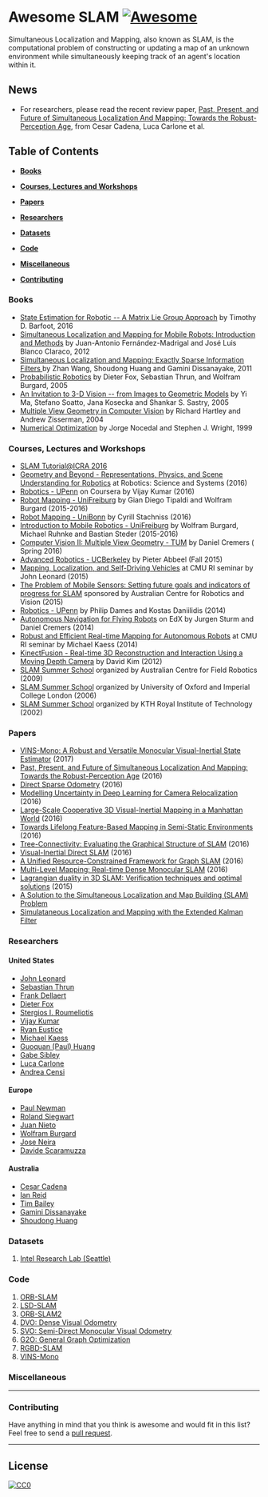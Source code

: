 # Awesome SLAM [![Awesome](https://cdn.rawgit.com/sindresorhus/awesome/d7305f38d29fed78fa85652e3a63e154dd8e8829/media/badge.svg)](https://github.com/sindresorhus/awesome)

Simultaneous Localization and Mapping, also known as SLAM, is the computational problem of constructing or updating a map of an unknown environment while simultaneously keeping track of an agent's location within it.

## News
* For researchers, please read the recent review paper, [Past, Present, and Future of Simultaneous Localization And Mapping: Towards the Robust-Perception Age](https://arxiv.org/abs/1606.05830), from Cesar Cadena, Luca Carlone et al.

## Table of Contents

* **[Books](#books)**  

* **[Courses, Lectures and Workshops](#courses-lectures-and-workshops)**  

* **[Papers](#papers)**  

* **[Researchers](#researchers)**  

* **[Datasets](#datasets)**  

* **[Code](#Code)**  

* **[Miscellaneous](#miscellaneous)**  

* **[Contributing](#contributing)**  


### Books
- [State Estimation for Robotic -- A Matrix Lie Group Approach](http://asrl.utias.utoronto.ca/~tdb/bib/barfoot_ser15.pdf) by Timothy D. Barfoot, 2016
- [Simultaneous Localization and Mapping for Mobile Robots: Introduction and Methods](http://www.igi-global.com/book/simultaneous-localization-mapping-mobile-robots/66380) by Juan-Antonio Fernández-Madrigal and José Luis Blanco Claraco, 2012
- [Simultaneous Localization and Mapping: Exactly Sparse Information Filters ](http://www.worldscientific.com/worldscibooks/10.1142/8145/) by Zhan Wang, Shoudong Huang and Gamini Dissanayake, 2011
- [Probabilistic Robotics](http://www.probabilistic-robotics.org/) by Dieter Fox, Sebastian Thrun, and Wolfram Burgard, 2005
- [An Invitation to 3-D Vision -- from Images to Geometric Models](http://vision.ucla.edu/MASKS/) by Yi Ma, Stefano Soatto, Jana Kosecka and Shankar S. Sastry, 2005
- [Multiple View Geometry in Computer Vision](http://www.robots.ox.ac.uk/~vgg/hzbook/) by Richard Hartley and Andrew Zisserman, 2004
- [Numerical Optimization](http://home.agh.edu.pl/~pba/pdfdoc/Numerical_Optimization.pdf) by Jorge Nocedal and Stephen J. Wright, 1999



### Courses, Lectures and Workshops
- [SLAM Tutorial@ICRA 2016](http://www.dis.uniroma1.it/~labrococo/tutorial_icra_2016/)
- [Geometry and Beyond - Representations, Physics, and Scene Understanding for Robotics](http://rss16-representations.mit.edu/) at Robotics: Science and Systems (2016)
- [Robotics - UPenn](https://www.coursera.org/specializations/robotics) on Coursera by Vijay Kumar (2016)
- [Robot Mapping - UniFreiburg](http://ais.informatik.uni-freiburg.de/teaching/ws15/mapping/) by  Gian Diego Tipaldi and Wolfram Burgard (2015-2016)
- [Robot Mapping - UniBonn](http://www.ipb.uni-bonn.de/robot-mapping/) by Cyrill Stachniss (2016)
- [Introduction to Mobile Robotics - UniFreiburg](http://ais.informatik.uni-freiburg.de/teaching/ss16/robotics/) by Wolfram Burgard, Michael Ruhnke and Bastian Steder (2015-2016)
- [Computer Vision II: Multiple View Geometry  - TUM](http://vision.in.tum.de/teaching/ss2016/mvg2016) by Daniel Cremers ( Spring 2016)
- [Advanced Robotics - UCBerkeley](http://www.cs.berkeley.edu/~pabbeel/) by Pieter Abbeel (Fall 2015)
- [Mapping, Localization, and Self-Driving Vehicles](https://www.youtube.com/watch?v=x5CZmlaMNCs) at CMU RI seminar by John Leonard (2015)
- [The Problem of Mobile Sensors: Setting future goals and indicators of progress for SLAM](http://ylatif.github.io/movingsensors/) sponsored by Australian Centre for Robotics and Vision (2015)
- [Robotics - UPenn](https://alliance.seas.upenn.edu/~meam620/wiki/index.php?n=Main.HomePage) by Philip Dames and Kostas Daniilidis (2014)
- [Autonomous Navigation for Flying Robots](http://vision.in.tum.de/teaching/ss2014/autonavx) on EdX by Jurgen Sturm and Daniel Cremers (2014)
- [Robust and Efficient Real-time Mapping for Autonomous Robots](https://www.youtube.com/watch?v=_W3Ua1Yg2fk) at CMU RI seminar by Michael Kaess (2014)
- [KinectFusion - Real-time 3D Reconstruction and Interaction Using a Moving Depth Camera](https://www.youtube.com/watch?v=bRgEdqDiOuQ) by David Kim (2012)
- [SLAM Summer School](http://www.acfr.usyd.edu.au/education/summerschool.shtml) organized by Australian Centre for Field Robotics (2009)
- [SLAM Summer School](http://www.robots.ox.ac.uk/~SSS06/Website/index.html) organized by University of Oxford and Imperial College London (2006)
- [SLAM Summer School](http://www.cas.kth.se/SLAM/) organized by KTH Royal Institute of Technology (2002)


### Papers
- [VINS-Mono: A Robust and Versatile Monocular Visual-Inertial State Estimator](https://github.com/HKUST-Aerial-Robotics/VINS-Mono/blob/master/support_files/paper/tro_technical_report.pdf) (2017)
- [Past, Present, and Future of Simultaneous Localization And Mapping: Towards the Robust-Perception Age](https://arxiv.org/abs/1606.05830) (2016)
- [Direct Sparse Odometry](https://arxiv.org/abs/1607.02565) (2016)
- [Modelling Uncertainty in Deep Learning for Camera Relocalization](https://arxiv.org/abs/1509.05909) (2016)
- [Large-Scale Cooperative 3D Visual-Inertial Mapping in a Manhattan World](http://mars.cs.umn.edu/papers/CM_line.pdf) (2016)
- [Towards Lifelong Feature-Based Mapping in Semi-Static Environments](http://static.googleusercontent.com/media/research.google.com/en//pubs/archive/44821.pdf) (2016)
- [Tree-Connectivity: Evaluating the Graphical Structure of SLAM](http://ieeexplore.ieee.org/xpls/abs_all.jsp?arnumber=7487264) (2016)
- [Visual-Inertial Direct SLAM](webdiis.unizar.es/~jcivera/papers/concha_etal_icra16.pdf) (2016)
- [A Unified Resource-Constrained Framework for Graph SLAM](people.csail.mit.edu/lpaull/publications/Paull_ICRA_2016.pdf) (2016)
- [Multi-Level Mapping: Real-time Dense Monocular SLAM](https://groups.csail.mit.edu/rrg/papers/greene_icra16.pdf) (2016)
- [Lagrangian duality in 3D SLAM: Verification techniques and optimal solutions](http://arxiv.org/abs/1506.00746) (2015)
- [A Solution to the Simultaneous Localization and Map Building (SLAM) Problem](http://ieeexplore.ieee.org/xpls/abs_all.jsp?arnumber=938381&tag=1)
- [Simulataneous Localization and Mapping with the Extended Kalman Filter](http://www.iri.upc.edu/people/jsola/JoanSola/objectes/curs_SLAM/SLAM2D/SLAM%20course.pdf)

### Researchers

#### United States
- [John Leonard](https://www.csail.mit.edu/user/817)
- [Sebastian Thrun](http://robots.stanford.edu/)
- [Frank Dellaert](http://borg.cc.gatech.edu/)
- [Dieter Fox](homes.cs.washington.edu/~fox/)
- [Stergios I. Roumeliotis](http://www-users.cs.umn.edu/~stergios/)
- [Vijay Kumar](http://www.kumarrobotics.org/)
- [Ryan Eustice](http://robots.engin.umich.edu/~ryan/)
- [Michael Kaess](http://frc.ri.cmu.edu/~kaess/)
- [Guoquan (Paul) Huang](http://udel.edu/~ghuang/)
- [Gabe Sibley](https://arpg.colorado.edu/people/)
- [Luca Carlone](http://www.lucacarlone.com/)
- [Andrea Censi](censi.mit.edu/)


#### Europe
- [Paul Newman](http://mrg.robots.ox.ac.uk/)
- [Roland Siegwart](http://www.asl.ethz.ch/the-lab/people/person-detail.html?persid=29981)
- [Juan Nieto](http://www.nietojuan.com/)
- [Wolfram Burgard](http://www2.informatik.uni-freiburg.de/~burgard/)
- [Jose Neira](webdiis.unizar.es/~neira/)
- [Davide Scaramuzza](http://rpg.ifi.uzh.ch/people_scaramuzza.html)

#### Australia
- [Cesar Cadena](http://cs.adelaide.edu.au/~cesar/)
- [Ian Reid](https://cs.adelaide.edu.au/~ianr/)
- [Tim Bailey](http://www-personal.acfr.usyd.edu.au/tbailey/)
- [Gamini Dissanayake](http://www.uts.edu.au/staff/gamini.dissanayake)
- [Shoudong Huang](http://services.eng.uts.edu.au/~sdhuang/)


### Datasets

1.  [Intel Research Lab (Seattle)](http://kaspar.informatik.uni-freiburg.de/~slamEvaluation/datasets/intel.clf)


### Code

1.  [ORB-SLAM](https://github.com/raulmur/ORB_SLAM)  
2.  [LSD-SLAM](https://github.com/tum-vision/lsd_slam)
3.  [ORB-SLAM2](https://github.com/raulmur/ORB_SLAM2)
4.  [DVO: Dense Visual Odometry](https://github.com/tum-vision/dvo_slam)
5.  [SVO: Semi-Direct Monocular Visual Odometry](https://github.com/uzh-rpg/rpg_svo)
6.  [G2O: General Graph Optimization](https://github.com/RainerKuemmerle/g2o)
7.  [RGBD-SLAM](https://github.com/felixendres/rgbdslam_v2)
8.  [VINS-Mono](https://github.com/HKUST-Aerial-Robotics/VINS-Mono)


### Miscellaneous


-----
### Contributing
Have anything in mind that you think is awesome and would fit in this list? Feel free to send a [pull request](https://github.com/kanster/awesome-slam/pulls).

-----
## License

[![CC0](http://i.creativecommons.org/p/zero/1.0/88x31.png)](http://creativecommons.org/publicdomain/zero/1.0/)
